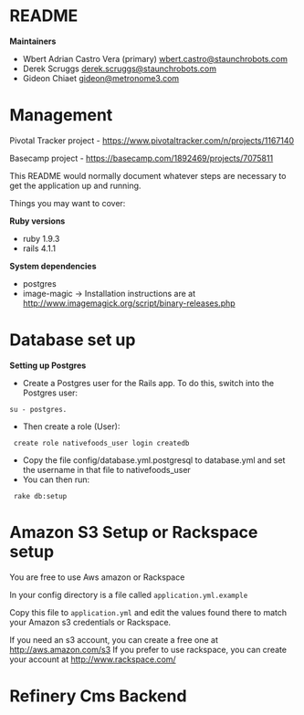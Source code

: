 README
============

**Maintainers**
* Wbert Adrian Castro Vera (primary) wbert.castro@staunchrobots.com
* Derek Scruggs derek.scruggs@staunchrobots.com
* Gideon Chiaet gideon@metronome3.com

Management
====
Pivotal Tracker project - https://www.pivotaltracker.com/n/projects/1167140

Basecamp project - https://basecamp.com/1892469/projects/7075811

This README would normally document whatever steps are necessary to get the
application up and running.

Things you may want to cover:

**Ruby versions**
* ruby 1.9.3
* rails 4.1.1

**System dependencies**
* postgres
* image-magic -> Installation instructions are at http://www.imagemagick.org/script/binary-releases.php

Database set up
====

**Setting up Postgres**
* Create a Postgres user for the Rails app. To do this, switch into the Postgres user:
<pre><code>su - postgres.</code></pre>
* Then create a role (User):
<pre><code> create role nativefoods_user login createdb </code></pre>
* Copy the file config/database.yml.postgresql to database.yml and set the username in that file to nativefoods_user
* You can then run:
<pre><code> rake db:setup </code></pre>
	
Amazon S3 Setup or Rackspace setup
==

You are free to use Aws amazon or Rackspace

In your config directory is a file called `application.yml.example`

Copy this file to `application.yml` and edit the values found there to match your Amazon s3 credentials or Rackspace.

If you need an s3 account, you can create a free one at http://aws.amazon.com/s3
If you prefer to use rackspace, you can create your account at http://www.rackspace.com/

Refinery Cms Backend
====
